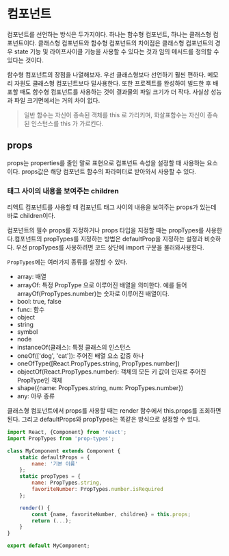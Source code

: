# 컴포넌트

컴포넌트를 선언하는 방식은 두가지이다. 하나는 함수형 컴포넌트, 하나는 클래스형 컴포넌트이다.
클래스형 컴포넌트와 함수형 컴포넌트의 차이점은 클래스형 컴포넌트의 경우 state 기능 및 라이프사이클 기능을 사용할 수 있다는 것과 임의 메서드를 정의할 수 있다는 것이다.

함수형 컴포넌트의 장점을 나열해보자.
우선 클래스형보다 선언하기 훨씬 편하다. 메모리 자원도 클래스형 컴포넌트보다 덜사용한다. 또한 프로젝트를 완성하여 빌드한 후 배포할 때도 함수형 컴포넌트를 사용하는 것이 결과물의 파일 크기가 더 작다. 사실상 성능과 파일 크기면에서는 거의 차이 없다.


> 일반 함수는 자신이 종속된 객체를 this 로 가리키며, 화살표함수는 자신이 종속된 인스턴스를 this 가 가르킨다.

## props

props는 properties를 줄인 말로 표현으로 컴포넌트 속성을 설정할 때 사용하는 요소이다. props값은 해당 컴포넌트 함수의 파라미터로 받아와서 사용할 수 있다. 


### 태그 사이의 내용을 보여주는 children
리액트 컴포넌트를 사용할 때 컴포넌트 태그 사이의 내용을 보여주는 props가 있는데 바로 children이다.

컴포넌트의 필수  props를 지정하거나 props 타입을 지정할 때는 propTypes를 사용한다.컴포넌트의 propTypes를 지정하는 방법은 defaultProp을 지정하는 설정과 비슷하다. 우선 propTypes를 사용하려면 코드 상단에 import 구문을 불러와사용한다. 

`PropTypes`에는 여러가지 종류를 설정할 수 있다.
- array: 배열
- arrayOf: 특정 PropType 으로 이루어진 배열을 의미한다. 예를 들어 arrayOf(PropTypes.number)는 숫자로 이루어진 배열이다.
- bool: true, false
- func: 함수
- object
- string
- symbol
- node
- instanceOf(클래스): 특정 클래스의 인스턴스
- oneOf(['dog', 'cat']): 주어진 배열 요소 값중 하나
- oneOfType([React.PropTypes.string, PropTypes.number])
- objectOf(React.PropTypes.number): 객체의 모든 키 값이 인자로 주어진 PropType인 객체
- shape({name: PropTypes.string, num: PropTypes.number})
- any: 아무 종류

클래스형 컴포넌트에서  props를 사용할 때는 render 함수에서 this.props를 조회하면 된다. 그리고 defaultProps와 propTypes는 똑같은 방식으로 설정할 수 있다. 

```js
import React, {Component} from 'react';
import PropTypes from 'prop-types';

class MyComponent extends Component {
    static defaultProps = {
        name: '기본 이름'
    };
    static propTypes = {
        name: PropTypes.string,
        favoriteNumber: PropTypes.number.isRequired
    };

    render() {
        const {name, favoriteNumber, children} = this.props;
        return (...);
    }
}

export default MyComponent;
```